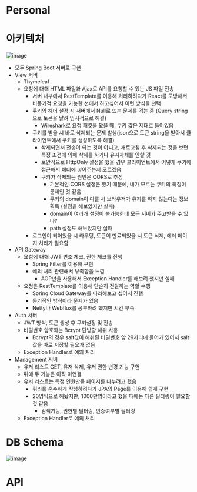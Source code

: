 # Personal
  
# 아키텍처
  ![image](https://user-images.githubusercontent.com/20275668/146684658-c584c165-cd1d-4b28-80e0-1d8c0e7814a8.png)
  - 모두 Spring Boot 서버로 구현
  - View 서버
    - Thymeleaf
    - 요청에 대해 HTML 파일과 Ajax로 API를 요청할 수 있는 JS 파일 전송
      - 서버 내부에서 RestTemplate를 이용해 처리하려다가 React를 모방해서 비동기적 요청을 가능한 선에서 하고싶어서 이런 방식을 선택
      - 쿠키와 헤더 설정 시 서버에서 Null로 뜨는 문제를 겪는 중 (Query string으로 토큰을 날려 임시적으로 해결)
        - Wireshark로 요청 패킷을 봤을 때, 쿠키 값은 제대로 들어있음
      - 쿠키를 받을 시 바로 삭제되는 문제 발생(json으로 토큰 string을 받아서 클라이언트에서 쿠키를 생성하도록 해결)
        - 삭제되면서 전송이 되는 것이 아니고, 새로고침 후 삭제되는 것을 보면 특정 조건에 의해 삭제를 하거나 유지자체를 안할 것
        - 보안적으로 HttpOnly 설정을 했을 경우 클라이언트에서 어떻게 쿠키에 접근해서 헤더에 넣어주는지 모르겠음
        - 쿠키가 삭제되는 원인은 CORS로 추정
          - 기본적인 CORS 설정은 했기 때문에, 내가 모르는 쿠키의 특징이 문제인 것 같음
          - 쿠키의 domain이 다를 시 브라우저가 유지를 하지 않는다는 정보 획득 (설정을 해보았지만 실패)
          - domain이 여러개 설정이 불가능한데 모든 서버가 주고받을 수 있나?
          - path 설정도 해보았지만 실패
      - 로그인이 되어있을 시 라우팅, 토큰이 만료되었을 시 토큰 삭제, 에러 페이지 처리가 필요함
  - API Gateway
    - 요청에 대해 JWT 변조 체크, 권한 체크를 진행
      - Spring Filter를 이용해 구현
      - 예외 처리 관련해서 부족함을 느낌
        - AOP만을 사용해서 Exception Handler를 해보려 했지만 실패
    - 요청은 RestTemplate를 이용해 단순히 전달하는 역할 수행
      - Spring Cloud Gateway를 따라해보고 싶어서 진행
      - 동기적인 방식이라 문제가 있음
      - Netty나 Webflux를 공부하려 했지만 시간 부족
  - Auth 서버
    - JWT 방식, 토큰 생성 후 쿠키설정 및 전송
    - 비밀번호 암호화는 Bcrypt 단방향 해쉬 사용
      - Bcrypt의 경우 salt값이 해쉬된 비밀번호 앞 29자리에 들어가 있어서 salt값을 따로 저장할 필요가 없음
    - Exception Handler로 예외 처리
  - Management 서버
    - 유저 리스트 GET, 유저 삭제, 유저 권한 변경 기능 구현
    - 뒤에 두 기능은 아직 미연결
    - 유저 리스트는 특정 인원만큼 페이지를 나누려고 했음
      - 쿼리를 순수하게 작성하려다가 JPA의 Page를 이용해 쉽게 구현
      - 20명씩으로 해놨지만, 1000만명이라고 했을 때에는 다른 필터링이 필요할 것 같음
        - 검색기능, 권한별 필터링, 인증여부별 필터링
    - Exception Handler로 예외 처리


# DB Schema
![image](https://user-images.githubusercontent.com/20275668/146685302-f1babce9-378e-4075-8e7d-12fba64c0110.png)

# API

